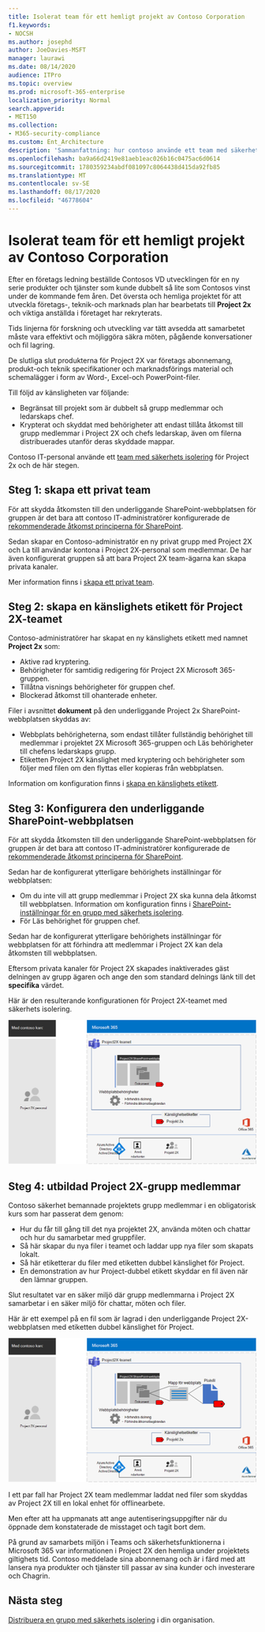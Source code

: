 ```yaml
---
title: Isolerat team för ett hemligt projekt av Contoso Corporation
f1.keywords:
- NOCSH
ms.author: josephd
author: JoeDavies-MSFT
manager: laurawi
ms.date: 08/14/2020
audience: ITPro
ms.topic: overview
ms.prod: microsoft-365-enterprise
localization_priority: Normal
search.appverid:
- MET150
ms.collection:
- M365-security-compliance
ms.custom: Ent_Architecture
description: 'Sammanfattning: hur contoso använde ett team med säkerhets isolering för ett Top Secret för att utveckla en ny serie produkter och tjänster.'
ms.openlocfilehash: ba9a66d2419e81aeb1eac026b16c0475ac6d0614
ms.sourcegitcommit: 1780359234abdf081097c8064438d415da92fb85
ms.translationtype: MT
ms.contentlocale: sv-SE
ms.lasthandoff: 08/17/2020
ms.locfileid: "46778604"
---
```

# <a name="isolated-team-for-a-top-secret-project-of-the-contoso-corporation"></a>Isolerat team för ett hemligt projekt av Contoso Corporation

Efter en företags ledning beställde Contosos VD utvecklingen för en ny serie produkter och tjänster som kunde dubbelt så lite som Contosos vinst under de kommande fem åren. Det översta och hemliga projektet för att utveckla företags-, teknik-och marknads plan har bearbetats till **Project 2x** och viktiga anställda i företaget har rekryterats. 

Tids linjerna för forskning och utveckling var tätt avsedda att samarbetet måste vara effektivt och möjliggöra säkra möten, pågående konversationer och fil lagring.

De slutliga slut produkterna för Project 2X var företags abonnemang, produkt-och teknik specifikationer och marknadsförings material och schemalägger i form av Word-, Excel-och PowerPoint-filer. 

Till följd av känsligheten var följande:

- Begränsat till projekt som är dubbelt så grupp medlemmar och ledarskaps chef.
- Krypterat och skyddat med behörigheter att endast tillåta åtkomst till grupp medlemmar i Project 2X och chefs ledarskap, även om filerna distribuerades utanför deras skyddade mappar.

Contoso IT-personal använde ett [team med säkerhets isolering](secure-teams-security-isolation.md) för Project 2x och de här stegen.

## <a name="step-1-created-a-private-team"></a>Steg 1: skapa ett privat team

För att skydda åtkomsten till den underliggande SharePoint-webbplatsen för gruppen är det bara att contoso IT-administratörer konfigurerade de [rekommenderade åtkomst principerna för SharePoint](../enterprise/sharepoint-file-access-policies.md).

Sedan skapar en Contoso-administratör en ny privat grupp med Project 2X och La till användar kontona i Project 2X-personal som medlemmar. De har även konfigurerat gruppen så att bara Project 2X team-ägarna kan skapa privata kanaler.

Mer information finns i [skapa ett privat team](secure-teams-security-isolation.md#create-a-private-team).

## <a name="step-2-created-a-sensitivity-label-for-the-project-2x-team"></a>Steg 2: skapa en känslighets etikett för Project 2X-teamet

Contoso-administratörer har skapat en ny känslighets etikett med namnet **Project 2x** som:

- Aktive rad kryptering.
- Behörigheter för samtidig redigering för Project 2X Microsoft 365-gruppen.
- Tillåtna visnings behörigheter för gruppen chef.
- Blockerad åtkomst till ohanterade enheter.

Filer i avsnittet **dokument** på den underliggande Project 2x SharePoint-webbplatsen skyddas av:

- Webbplats behörigheterna, som endast tillåter fullständig behörighet till medlemmar i projektet 2X Microsoft 365-gruppen och Läs behörigheter till chefens ledarskaps grupp.
- Etiketten Project 2X känslighet med kryptering och behörigheter som följer med filen om den flyttas eller kopieras från webbplatsen.

Information om konfiguration finns i [skapa en känslighets etikett](secure-teams-security-isolation.md#create-a-sensitivity-label).

## <a name="step-3-configured-the-underlying-sharepoint-site"></a>Steg 3: Konfigurera den underliggande SharePoint-webbplatsen

För att skydda åtkomsten till den underliggande SharePoint-webbplatsen för gruppen är det bara att contoso IT-administratörer konfigurerade de [rekommenderade åtkomst principerna för SharePoint](../enterprise/sharepoint-file-access-policies.md).

Sedan har de konfigurerat ytterligare behörighets inställningar för webbplatsen:

- Om du inte vill att grupp medlemmar i Project 2X ska kunna dela åtkomst till webbplatsen. Information om konfiguration finns i [SharePoint-inställningar för en grupp med säkerhets isolering](secure-teams-security-isolation.md#sharepoint-settings).
- För Läs behörighet för gruppen chef.

Sedan har de konfigurerat ytterligare behörighets inställningar för webbplatsen för att förhindra att medlemmar i Project 2X kan dela åtkomsten till webbplatsen. 

Eftersom privata kanaler för Project 2X skapades inaktiverades gäst delningen av grupp ägaren och ange den som standard delnings länk till det **specifika** värdet.

Här är den resulterande konfigurationen för Project 2X-teamet med säkerhets isolering.

![Den resulterande konfigurationen för Project 2X-teamet](../media/contoso-team-for-top-secret-project/contoso-team-for-top-secret-project.png)

 ## <a name="step-4-trained-project-2x-team-members"></a>Steg 4: utbildad Project 2X-grupp medlemmar

Contoso säkerhet bemannade projektets grupp medlemmar i en obligatorisk kurs som har passerat dem genom:

- Hur du får till gång till det nya projektet 2X, använda möten och chattar och hur du samarbetar med gruppfiler.
- Så här skapar du nya filer i teamet och laddar upp nya filer som skapats lokalt.
- Så här etiketterar du filer med etiketten dubbel känslighet för Project.
- En demonstration av hur Project-dubbel etikett skyddar en fil även när den lämnar gruppen.

Slut resultatet var en säker miljö där grupp medlemmarna i Project 2X samarbetar i en säker miljö för chattar, möten och filer.

Här är ett exempel på en fil som är lagrad i den underliggande Project 2X-webbplatsen med etiketten dubbel känslighet för Project.

![Ett exempel på en fil som lagras i den underliggande projektets dubbel webbplats](../media/contoso-team-for-top-secret-project/contoso-team-for-top-secret-project-example.png)

I ett par fall har Project 2X team medlemmar laddat ned filer som skyddas av Project 2X till en lokal enhet för offlinearbete. 

Men efter att ha uppmanats att ange autentiseringsuppgifter när du öppnade dem konstaterade de misstaget och tagit bort dem.

På grund av samarbets miljön i Teams och säkerhetsfunktionerna i Microsoft 365 var informationen i Project 2X den hemliga under projektets giltighets tid. Contoso meddelade sina abonnemang och är i färd med att lansera nya produkter och tjänster till passar av sina kunder och investerare och Chagrin.

## <a name="next-step"></a>Nästa steg

[Distribuera en grupp med säkerhets isolering](secure-teams-security-isolation.md) i din organisation.

